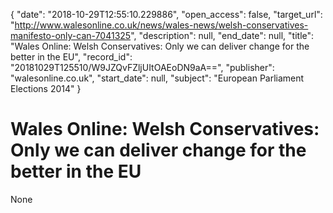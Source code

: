 {
  "date": "2018-10-29T12:55:10.229886", 
  "open_access": false, 
  "target_url": "http://www.walesonline.co.uk/news/wales-news/welsh-conservatives-manifesto-only-can-7041325", 
  "description": null, 
  "end_date": null, 
  "title": "Wales Online: Welsh Conservatives: Only we can deliver change for the better in the EU", 
  "record_id": "20181029T125510/W9JZQvFZljUItOAEoDN9aA==", 
  "publisher": "walesonline.co.uk", 
  "start_date": null, 
  "subject": "European Parliament Elections 2014"
}

# Wales Online: Welsh Conservatives: Only we can deliver change for the better in the EU

None